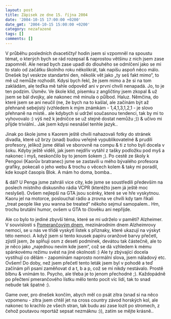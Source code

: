 ```yaml
---
layout: post
title: Zápisek ze dne 15. října 2004
date: '2004-10-15 17:00:00 +0200'
date_gmt: '2004-10-15 15:00:00 +0200'
category: nezařazené
tags: []
comments: []
---
```

<p>V průběhu posledních dvacetičtyř hodin jsem si vzpomněl na spoustu témat, o kterých bych se rád rozepsal  &amp; naprostou většinu z nich jsem zase zapomněl. Ale nerad bych zase upadl do dlouhého se odmlčení  jako se mi to stalo od začátku školního roku několikrát, tak napíšu aspoň něco málo. Dnešek byl veskrze  standartní den, několik vět jako &bdquo;ty seš fakt mimo&ldquo;, to mě už nemůže rozhodit. Kdysi bych řekl,  že jsem mimo a že si na tom zakládám, ale teďka mě tahle odpověď ani v první chvíli nenapadá. Jo, to je  ten podzim. Úsměv. Ve škole klid, písemku z angličtiny jsem zkopal &amp; už jsem se bál dvojky, ale nakonec  mě minula o půlbod. Haluz. Němčina, do které jsem se ani neučil (ne, že bych na to kašlal, ale začínám být  až přehnaně sebejistý (vzhledem k mým známkám - 1,4,1,3,1,2,1 - je slovo přehnaně na místě.. ale kdybych  si udržel současnou tendenci, tak by mi to vyhovovalo :) výš než k jedničce se už stejně dostat nemůžu ;))  &amp; učivo mi přijde triviální.. Jak jsem kdysi nesnášel tenhle jazyk..</p>
<p>Jinak po škole jsme s Kaorem ještě chvíli nahazovali fotky do stránek divadla, které už brzy (snad) budou  veřejně vypublikovatelné &amp; prudili profesory, jelikož jsme dělali ve sborovně na compu &amp; ti z toho byli  docela v šoku. Kdyby ještě viděli, jak jsem nejdřív vytáhl z tašky podložku pod myš a nakonec i myš, neskončilo  by to jenom šokem ;). Po cestě ze školy k Pengovi (Kaorův bratranec) jsme se zastavili u mého bývalého profesora grafiky, pokecali  o jeho webu &amp; trochu o věcech kolem &amp; taky mi poradil, kde koupit časopis Blok. A mám ho doma, bomba..</p>
<p>&amp; dál? U Penga jsme zahráli vice city, kde jsme se soustředili především na poslech místního diskusního  rádia VCPR (kteréžto jsem já ještě moc neslyšel). Ovšem nejlepší na GTA jsou scénky, které se ve hře vyskytnou.  Kaoru jel na motorce, poslouchal rádio a zrovna ve chvíli kdy tam říkali &bdquo;treat people like you wanna  be treated&ldquo; někoho sejmul samopalem.. Hm, trochu brutální humor, ovšem u GTA to člověku ani nepřijde.</p>
<p>Ale co bylo to jediné zbyvší téma, které se mi udrželo v paměti? Alzheimer. V souvislosti s  <a href="http://www.alzheimer.cz/?PageID=14">Pomerančovým dnem</a>, mezinárodním dnem Alzheimrovy nemoci,  se u nás ve třídě vyskytl lístek s příznaky, které ukazují na výskyt této nemoci. A když jsem si tento kousek  papíru oranžové barvy přečetl, zjistil jsem, že splňuji osm z deseti podmínek, devátou tak částečně, ale to je něco  jako &bdquo;najednou nevím kde jsem&ldquo;, což se dá vzhledem k mému spánkovému režimu svést na jiné okolnosti :)  Ale ty zbývající docela vystihují co dělám - zapomínám naprosto normální slova, jsem náladový etc. Ovšem! Do doby,  než jsem přečetl tento leták jsem byl v pohodě a teď začínám při psaní zaměňovat d a t, b a p, což se mi nikdy nestávalo.  Prostě blbnu &amp; vnímám to. Psycho, ale třeba je to jenom přechodné ;). Každopádně po přečtení pmerančového lístku  mělo tento pocit víc lidí, tak to snad nebude tak špatné :).</p>
<p>Game over, pro dnešek končím, abych měl co psát zítra (snad si na něco vzpomenu - zítra jsem chtěl jet na cross  country závod horských kol, ale nakonec to krachlo ze všech stran, tak budu asi zase lozit po stromech, z čehož  poutavou reportáž sepsat nezmáknu :)), zatím se mějte krásně..</p>
